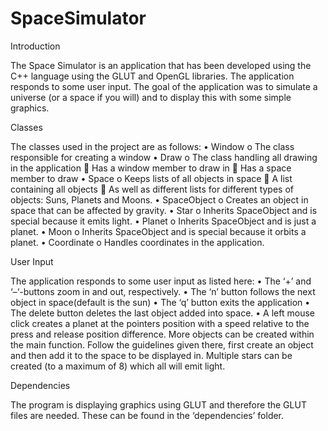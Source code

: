 SpaceSimulator
==============

Introduction 

The Space Simulator is an application that has been developed using the C++ language using the 
GLUT and OpenGL libraries. The application responds to some user input. The goal of the application 
was to simulate a universe (or a space if you will) and to display this with some simple graphics. 

Classes 

The classes used in the project are as follows: 
  • Window 
    o The class responsible for creating a window 
  • Draw 
    o The class handling all drawing in the application 
       Has a window member to draw in 
       Has a space member to draw 
  • Space 
    o Keeps lists of all objects in space 
       A list containing all objects 
       As well as different lists for different types of objects: Suns, Planets and 
        Moons. 
  • SpaceObject 
    o Creates an object in space that can be affected by gravity. 
  • Star 
    o Inherits SpaceObject and is special because it emits light. 
  • Planet 
    o Inherits SpaceObject and is just a planet. 
  • Moon 
    o Inherits SpaceObject and is special because it orbits a planet. 
  • Coordinate 
    o Handles coordinates in the application. 

User Input 

The application responds to some user input as listed here: 
  • The ‘+’ and ‘–‘-buttons zoom in and out, respectively. 
  • The ‘n’ button follows the next object in space(default is the sun) 
  • The ‘q’ button exits the application 
  • The delete button deletes the last object added into space. 
  • A left mouse click creates a planet at the pointers position with a speed relative to the press 
    and release position difference. More objects can be created within the main function. Follow the guidelines given there, first create 
    an object and then add it to the space to be displayed in. Multiple stars can be created (to a 
    maximum of 8) which all will emit light. 

Dependencies 

The program is displaying graphics using GLUT and therefore the GLUT files are needed. These can be 
found in the ‘dependencies’ folder. 
